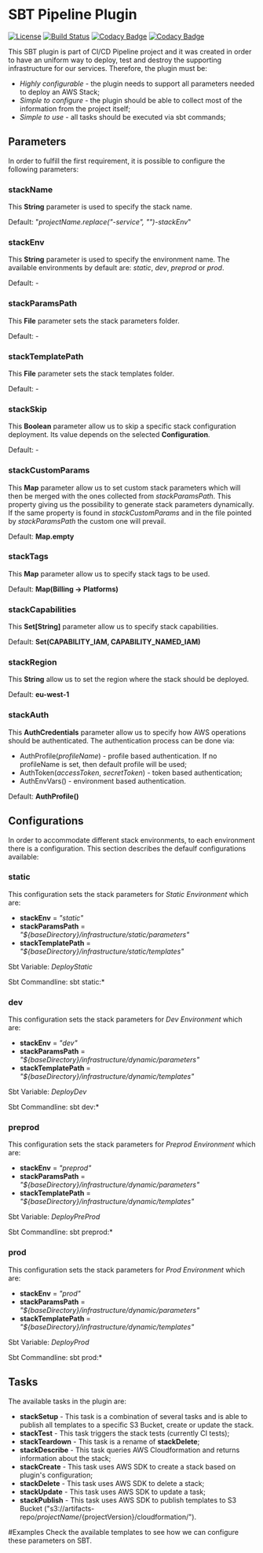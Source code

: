 # SBT Pipeline Plugin

[![License](https://img.shields.io/badge/License-Apache%202.0-blue.svg)](https://opensource.org/licenses/Apache-2.0) [![Build Status](https://jenkins-prod.api-platforms.telegraph.co.uk/job/Pipeline/job/sbt-pipeline-plugin/badge/icon)](https://jenkins-prod.api-platforms.telegraph.co.uk/job/Pipeline/job/sbt-pipeline-plugin/)
[![Codacy Badge](https://api.codacy.com/project/badge/Grade/53854f7a89b847cba05502c382573abe)](https://www.codacy.com/app/telegraph/sbt-pipeline-plugin?utm_source=github.com&amp;utm_medium=referral&amp;utm_content=telegraph/sbt-pipeline-plugin&amp;utm_campaign=Badge_Grade)
[![Codacy Badge](https://api.codacy.com/project/badge/Coverage/53854f7a89b847cba05502c382573abe)](https://www.codacy.com/app/telegraph/sbt-pipeline-plugin?utm_source=github.com&utm_medium=referral&utm_content=telegraph/sbt-pipeline-plugin&utm_campaign=Badge_Coverage)

This SBT plugin is part of CI/CD Pipeline project and it was created in order to have an uniform way to deploy,
test and destroy the supporting infrastructure for our services. Therefore, the plugin must be:
 * *Highly configurable* - the plugin needs to support all parameters needed to deploy an AWS Stack;
 * *Simple to configure* - the plugin should be able to collect most of the information from the project itself;
 * *Simple to use* - all tasks should be executed via sbt commands;

## Parameters
In order to fulfill the first requirement, it is possible to configure the following parameters:

### stackName
This **String** parameter is used to specify the stack name.  

Default: "*projectName.replace("-service", "")*-*stackEnv*"

### stackEnv
This **String** parameter is used to specify the environment name. The available environments by default 
are: *static*, *dev*, *preprod* or *prod*.

Default: -

### stackParamsPath
This **File** parameter sets the stack parameters folder.

Default: -
 
### stackTemplatePath
This **File** parameter sets the stack templates folder.

Default: -

### stackSkip
This **Boolean** parameter allow us to skip a specific stack configuration deployment. Its value depends on 
the selected **Configuration**.

Default: -

### stackCustomParams
This **Map** parameter allow us to set custom stack parameters which will then be merged with the ones collected 
from *stackParamsPath*. This property giving us the possibility to generate stack parameters dynamically.
If the same property is found in *stackCustomParams* and in the file pointed by *stackParamsPath* the custom one 
will prevail. 

Default: **Map.empty**
 
### stackTags
This **Map** parameter allow us to specify stack tags to be used.

Default: **Map(Billing -> Platforms)**
 
### stackCapabilities 
This **Set[String]** parameter allow us to specify stack capabilities.

Default: **Set(CAPABILITY\_IAM, CAPABILITY\_NAMED\_IAM)**

### stackRegion  
This **String** allow us to set the region where the stack should be deployed.

Default: **eu-west-1**

### stackAuth         
This **AuthCredentials** parameter allow us to specify how AWS operations should be authenticated. The authentication 
process can be done via:
 * AuthProfile(*profileName*) - profile based authentication. If no profileName is set, then default 
 profile will be used;
 * AuthToken(*accessToken*, *secretToken*) - token based authentication;
 * AuthEnvVars() - environment based authentication.
 
Default: **AuthProfile()** 


## Configurations
In order to accommodate different stack environments, to each environment there is a configuration. This section 
describes the defaulf configurations available:


### static
This configuration sets the stack parameters for *Static Environment* which are:
 * **stackEnv** = *"static"*
 * **stackParamsPath** = *"${baseDirectory}/infrastructure/static/parameters"*
 * **stackTemplatePath** = *"${baseDirectory}/infrastructure/static/templates"*

Sbt Variable: *DeployStatic* 

Sbt Commandline: sbt static:*


### dev
This configuration sets the stack parameters for *Dev Environment* which are:
 * **stackEnv** = *"dev"*
 * **stackParamsPath** = *"${baseDirectory}/infrastructure/dynamic/parameters"*
 * **stackTemplatePath** = *"${baseDirectory}/infrastructure/dynamic/templates"*

Sbt Variable: *DeployDev* 

Sbt Commandline: sbt dev:*


### preprod
This configuration sets the stack parameters for *Preprod Environment* which are:
 * **stackEnv** = *"preprod"*
 * **stackParamsPath** = *"${baseDirectory}/infrastructure/dynamic/parameters"*
 * **stackTemplatePath** = *"${baseDirectory}/infrastructure/dynamic/templates"*

Sbt Variable: *DeployPreProd* 

Sbt Commandline: sbt preprod:*


### prod
This configuration sets the stack parameters for *Prod Environment* which are:
 * **stackEnv** = *"prod"*
 * **stackParamsPath** = *"${baseDirectory}/infrastructure/dynamic/parameters"*
 * **stackTemplatePath** = *"${baseDirectory}/infrastructure/dynamic/templates"*

Sbt Variable: *DeployProd* 

Sbt Commandline: sbt prod:*


## Tasks
The available tasks in the plugin are:
* **stackSetup** - This task is a combination of several tasks and is able to publish all templates to a specific 
S3 Bucket, create or update the stack.
* **stackTest** - This task triggers the stack tests (currently CI tests);
* **stackTeardown** - This task is a rename of **stackDelete**;
* **stackDescribe** - This task queries AWS Cloudformation and returns information about the stack;
* **stackCreate** - This task uses AWS SDK to create a stack based on plugin's configuration;
* **stackDelete** - This task uses AWS SDK to delete a stack;
* **stackUpdate** - This task uses AWS SDK to update a task;  
* **stackPublish** - This task uses AWS SDK to publish templates to S3 Bucket ("s3://artifacts-repo/${projectName}/${projectVersion}/cloudformation/"). 


#Examples
Check the available templates to see how we can configure these parameters on SBT.
